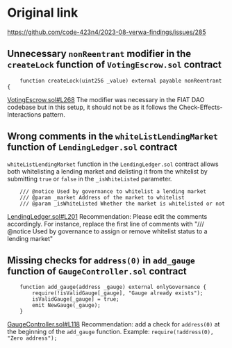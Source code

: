 # Original link
https://github.com/code-423n4/2023-08-verwa-findings/issues/285
## Unnecessary `nonReentrant` modifier in the `createLock` function of `VotingEscrow.sol` contract
```
    function createLock(uint256 _value) external payable nonReentrant { 
```
[VotingEscrow.sol#L268](https://github.com/code-423n4/2023-08-verwa/blob/a693b4db05b9e202816346a6f9cada94f28a2698/src/VotingEscrow.sol#L268)
The modifier was necessary in the FIAT DAO codebase but in this setup, it should not be as it follows the Check-Effects-Interactions pattern. 

## Wrong comments in the `whiteListLendingMarket` function of `LendingLedger.sol` contract

`whiteListLendingMarket` function in the `LendingLedger.sol` contract allows both whitelisting a lending market and delisting it from the whitelist by submitting `true` or `false` in the `_isWhiteListed` parameter. 
```
    /// @notice Used by governance to whitelist a lending market
    /// @param _market Address of the market to whitelist
    /// @param _isWhiteListed Whether the market is whitelisted or not
```
[LendingLedger.sol#L201](https://github.com/code-423n4/2023-08-verwa/blob/a693b4db05b9e202816346a6f9cada94f28a2698/src/LendingLedger.sol#L201)
Recommendation: Please edit the comments accordingly. For instance, replace the first line of comments with "/// @notice Used by governance to assign or remove whitelist status to a lending market"

## Missing checks for `address(0)` in `add_gauge` function of `GaugeController.sol` contract
```
    function add_gauge(address _gauge) external onlyGovernance { 
        require(!isValidGauge[_gauge], "Gauge already exists");
        isValidGauge[_gauge] = true;
        emit NewGauge(_gauge);
    }
```
[GaugeController.sol#L118](https://github.com/code-423n4/2023-08-verwa/blob/a693b4db05b9e202816346a6f9cada94f28a2698/src/GaugeController.sol#L118)
Recommendation: add a check for `address(0)` at the beginning of the `add_gauge` function. Example: `require(!address(0), "Zero address");` 
